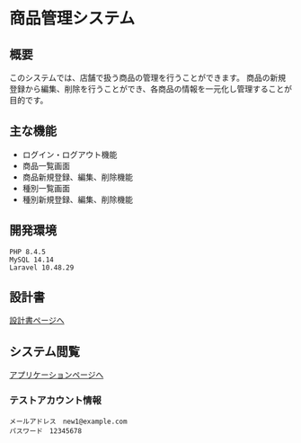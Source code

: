 # 商品管理システム

## 概要
このシステムでは、店舗で扱う商品の管理を行うことができます。
商品の新規登録から編集、削除を行うことができ、各商品の情報を一元化し管理することが目的です。

## 主な機能
- ログイン・ログアウト機能
- 商品一覧画面
- 商品新規登録、編集、削除機能
- 種別一覧画面
- 種別新規登録、編集、削除機能

## 開発環境
```
PHP 8.4.5
MySQL 14.14
Laravel 10.48.29
```

## 設計書
[設計書ページへ](https://drive.google.com/drive/folders/1SdRsd2VXMuM1BYR6Rv5Y4irOsQR0JleH?q=sharedwith:public%20parent:1SdRsd2VXMuM1BYR6Rv5Y4irOsQR0JleH)

## システム閲覧
[アプリケーションページへ](https://dashboard.heroku.com/apps/item-management-yamada)
### テストアカウント情報
```
メールアドレス　new1@example.com
パスワード　12345678
```
